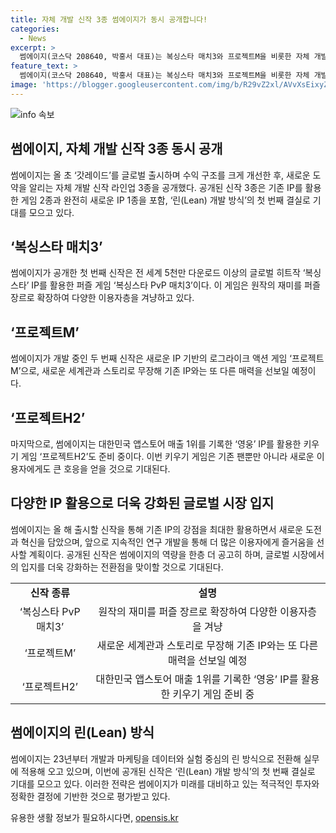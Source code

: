```yaml
---
title: 자체 개발 신작 3종 썸에이지가 동시 공개합니다!
categories:
  - News
excerpt: >
  썸에이지(코스닥 208640, 박홍서 대표)는 복싱스타 매치3와 프로젝트M을 비롯한 자체 개발 신작 3종을 공개했다. 기존 IP를 활용한 게임 2종과 완전히 새로운 IP 1종을 포함하여, 린 개발 방식의 첫 번째 결실로 기대를 모은다. 이번에 새롭게 선보인 게임들은 기존 IP의 강점을 최대한 활용하면서도 새로운 도전과 혁신을 담고 있으며, 글로벌 시장에서의 입지를 더욱 강화하는 전환점을 맞이할 것으로 기대된다.
feature_text: >
  썸에이지(코스닥 208640, 박홍서 대표)는 복싱스타 매치3와 프로젝트M을 비롯한 자체 개발 신작 3종을 공개했다. 기존 IP를 활용한 게임 2종과 완전히 새로운 IP 1종을 포함하여, 린 개발 방식의 첫 번째 결실로 기대를 모은다. 이번에 새롭게 선보인 게임들은 기존 IP의 강점을 최대한 활용하면서도 새로운 도전과 혁신을 담고 있으며, 글로벌 시장에서의 입지를 더욱 강화하는 전환점을 맞이할 것으로 기대된다.
image: 'https://blogger.googleusercontent.com/img/b/R29vZ2xl/AVvXsEixyZcFfHzMRdzZMjFBmAUKJYCLCGyLL1o632UiGVXcaFdKo_bkvkuCioo0uUKlGfBVcT3P84aROyZIXSBEx3Aw5nCQ3pTgDom1WDC4m8eifvWiAmWEEVb4x6G_l8C0QH225ldMjyaFvpxGEBGNO37VmDTDMHGhJPq73UglMfDca1-0aw/s1600/blogspot.png'
---
```


<p><img src="https://blogger.googleusercontent.com/img/b/R29vZ2xl/AVvXsEixyZcFfHzMRdzZMjFBmAUKJYCLCGyLL1o632UiGVXcaFdKo_bkvkuCioo0uUKlGfBVcT3P84aROyZIXSBEx3Aw5nCQ3pTgDom1WDC4m8eifvWiAmWEEVb4x6G_l8C0QH225ldMjyaFvpxGEBGNO37VmDTDMHGhJPq73UglMfDca1-0aw/s1600/blogspot.png" alt="info 속보" /></p>

<h2 data-ke-size="size26">썸에이지, 자체 개발 신작 3종 동시 공개</h2>

<p data-ke-size="size16">썸에이지는 올 초 ‘갓레이드’를 글로벌 출시하며 수익 구조를 크게 개선한 후, 새로운 도약을 알리는 자체 개발 신작 라인업 3종을 공개했다. 공개된 신작 3종은 기존 IP를 활용한 게임 2종과 완전히 새로운 IP 1종을 포함, ‘린(Lean) 개발 방식’의 첫 번째 결실로 기대를 모으고 있다.</p>

<h2 data-ke-size="size26">‘복싱스타 매치3’</h2>

<p data-ke-size="size16">썸에이지가 공개한 첫 번째 신작은 전 세계 5천만 다운로드 이상의 글로벌 히트작 ‘복싱스타’ IP를 활용한 퍼즐 게임 ‘복싱스타 PvP 매치3’이다. 이 게임은 원작의 재미를 퍼즐 장르로 확장하여 다양한 이용자층을 겨냥하고 있다.</p>

<h2 data-ke-size="size26">‘프로젝트M’</h2>

<p data-ke-size="size16">썸에이지가 개발 중인 두 번째 신작은 새로운 IP 기반의 로그라이크 액션 게임 ‘프로젝트M’으로, 새로운 세계관과 스토리로 무장해 기존 IP와는 또 다른 매력을 선보일 예정이다.</p>

<h2 data-ke-size="size26">‘프로젝트H2’</h2>

<p data-ke-size="size16">마지막으로, 썸에이지는 대한민국 앱스토어 매출 1위를 기록한 ‘영웅’ IP를 활용한 키우기 게임 ‘프로젝트H2’도 준비 중이다. 이번 키우기 게임은 기존 팬뿐만 아니라 새로운 이용자에게도 큰 호응을 얻을 것으로 기대된다.</p>

<h2 data-ke-size="size26">다양한 IP 활용으로 더욱 강화된 글로벌 시장 입지</h2>

<p data-ke-size="size16">썸에이지는 올 해 출시할 신작을 통해 기존 IP의 강점을 최대한 활용하면서 새로운 도전과 혁신을 담았으며, 앞으로 지속적인 연구 개발을 통해 더 많은 이용자에게 즐거움을 선사할 계획이다. 공개된 신작은 썸에이지의 역량을 한층 더 공고히 하며, 글로벌 시장에서의 입지를 더욱 강화하는 전환점을 맞이할 것으로 기대된다.</p>

<table>
    <tbody>
        <tr>
            <td style="text-align: center; height: 17px;"><b>신작 종류</b></td>
            <td style="text-align: center; height: 17px;"><b>설명</b></td>
        </tr>
        <tr>
            <td style="text-align: center; height: 17px;">‘복싱스타 PvP 매치3’</td>
            <td style="text-align: center; height: 17px;">원작의 재미를 퍼즐 장르로 확장하여 다양한 이용자층을 겨냥</td>
        </tr>
        <tr>
            <td style="text-align: center; height: 17px;">‘프로젝트M’</td>
            <td style="text-align: center; height: 17px;">새로운 세계관과 스토리로 무장해 기존 IP와는 또 다른 매력을 선보일 예정</td>
        </tr>
        <tr>
            <td style="text-align: center; height: 17px;">‘프로젝트H2’</td>
            <td style="text-align: center; height: 17px;">대한민국 앱스토어 매출 1위를 기록한 ‘영웅’ IP를 활용한 키우기 게임 준비 중</td>
        </tr>
    </tbody>
</table>

<h2 data-ke-size="size26">썸에이지의 린(Lean) 방식</h2>

<p data-ke-size="size16">썸에이지는 23년부터 개발과 마케팅을 데이터와 실험 중심의 린 방식으로 전환해 실무에 적용해 오고 있으며, 이번에 공개된 신작은 ‘린(Lean) 개발 방식’의 첫 번째 결실로 기대를 모으고 있다. 이러한 전략은 썸에이지가 미래를 대비하고 있는 적극적인 투자와 정확한 결정에 기반한 것으로 평가받고 있다.</p>
유용한 생활 정보가 필요하시다면, <a href="https://opensis.kr" rel="dofollow">opensis.kr</a>


